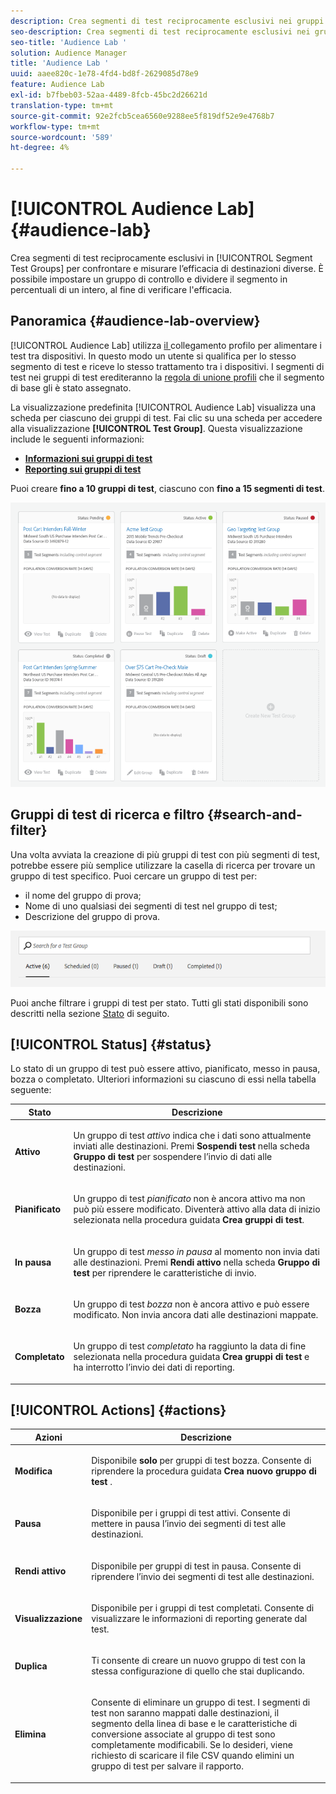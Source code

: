 ```yaml
---
description: Crea segmenti di test reciprocamente esclusivi nei gruppi di test dei segmenti per confrontare e misurare l’efficacia di destinazioni diverse. È possibile impostare un gruppo di controllo e dividere il segmento in percentuali di un intero, al fine di verificare l'efficacia.
seo-description: Crea segmenti di test reciprocamente esclusivi nei gruppi di test dei segmenti per confrontare e misurare l’efficacia di destinazioni diverse. È possibile impostare un gruppo di controllo e dividere il segmento in percentuali di un intero, al fine di verificare l'efficacia.
seo-title: 'Audience Lab '
solution: Audience Manager
title: 'Audience Lab '
uuid: aaee820c-1e78-4fd4-bd8f-2629085d78e9
feature: Audience Lab
exl-id: b7fbeb03-52aa-4489-8fcb-45bc2d26621d
translation-type: tm+mt
source-git-commit: 92e2fcb5cea6560e9288ee5f819df52e9e4768b7
workflow-type: tm+mt
source-wordcount: '589'
ht-degree: 4%

---
```


# [!UICONTROL Audience Lab] {#audience-lab}

Crea segmenti di test reciprocamente esclusivi in [!UICONTROL Segment Test Groups] per confrontare e misurare l’efficacia di destinazioni diverse. È possibile impostare un gruppo di controllo e dividere il segmento in percentuali di un intero, al fine di verificare l&#39;efficacia.

## Panoramica {#audience-lab-overview}

[!UICONTROL Audience Lab] utilizza  [il ](../../features/profile-merge-rules/merge-rules-overview.md) collegamento profilo per alimentare i test tra dispositivi. In questo modo un utente si qualifica per lo stesso segmento di test e riceve lo stesso trattamento tra i dispositivi. I segmenti di test nei gruppi di test erediteranno la [regola di unione profili](../../features/profile-merge-rules/merge-rules-dashboard.md) che il segmento di base gli è stato assegnato.

La visualizzazione predefinita [!UICONTROL Audience Lab] visualizza una scheda per ciascuno dei gruppi di test. Fai clic su una scheda per accedere alla visualizzazione **[!UICONTROL Test Group]**. Questa visualizzazione include le seguenti informazioni:

* **[Informazioni sui gruppi di test](../../features/audience-lab/audience-lab-information-view.md)**
* **[Reporting sui gruppi di test](../../features/audience-lab/audience-lab-reporting-view.md)**

Puoi creare **fino a 10 gruppi di test**, ciascuno con **fino a 15 segmenti di test**.

![](assets/test-groups-view.PNG)

## Gruppi di test di ricerca e filtro {#search-and-filter}

Una volta avviata la creazione di più gruppi di test con più segmenti di test, potrebbe essere più semplice utilizzare la casella di ricerca per trovare un gruppo di test specifico. Puoi cercare un gruppo di test per:

* il nome del gruppo di prova;
* Nome di uno qualsiasi dei segmenti di test nel gruppo di test;
* Descrizione del gruppo di prova.

![](assets/search_and_filter_audience_lab.png)

Puoi anche filtrare i gruppi di test per stato. Tutti gli stati disponibili sono descritti nella sezione [Stato](../../features/audience-lab/audience-lab.md#status) di seguito.

## [!UICONTROL Status] {#status}

Lo stato di un gruppo di test può essere attivo, pianificato, messo in pausa, bozza o completato. Ulteriori informazioni su ciascuno di essi nella tabella seguente:

<table id="table_7A0388BA02E045AC971C06A22DAC2C63"> 
 <thead> 
  <tr> 
   <th colname="col1" class="entry"> Stato </th> 
   <th colname="col2" class="entry"> Descrizione </th> 
  </tr> 
 </thead>
 <tbody> 
  <tr> 
   <td colname="col1"> <p> <b><span class="uicontrol"> Attivo </span></b> </p> </td> 
   <td colname="col2"> <p>Un gruppo di test <i>attivo</i> indica che i dati sono attualmente inviati alle destinazioni. Premi <b><span class="uicontrol"> Sospendi test </span></b> nella scheda <b><span class="uicontrol"> Gruppo di test </span></b> per sospendere l’invio di dati alle destinazioni. </p> </td> 
  </tr> 
  <tr> 
   <td colname="col1"> <p> <b><span class="uicontrol"> Pianificato </span></b> </p> </td> 
   <td colname="col2"> <p>Un gruppo di test <i>pianificato</i> non è ancora attivo ma non può più essere modificato. Diventerà attivo alla data di inizio selezionata nella procedura guidata <b>Crea gruppi di test</b>. </p> </td> 
  </tr> 
  <tr> 
   <td colname="col1"> <p> <b><span class="uicontrol"> In pausa  </span></b> </p> </td> 
   <td colname="col2"> <p>Un gruppo di test <i>messo in pausa</i> al momento non invia dati alle destinazioni. Premi <b><span class="uicontrol"> Rendi attivo </span></b> nella scheda <b><span class="uicontrol"> Gruppo di test </span></b> per riprendere le caratteristiche di invio. </p> </td> 
  </tr> 
  <tr> 
   <td colname="col1"> <p> <b><span class="uicontrol"> Bozza </span></b> </p> </td> 
   <td colname="col2"> <p>Un gruppo di test <i>bozza</i> non è ancora attivo e può essere modificato. Non invia ancora dati alle destinazioni mappate. </p> </td> 
  </tr> 
  <tr> 
   <td colname="col1"> <p> <b><span class="uicontrol"> Completato </span></b> </p> </td> 
   <td colname="col2"> <p>Un gruppo di test <i>completato</i> ha raggiunto la data di fine selezionata nella procedura guidata <b><span class="uicontrol"> Crea gruppi di test </span></b> e ha interrotto l’invio dei dati di reporting. </p> </td>
  </tr>
 </tbody>
</table>

## [!UICONTROL Actions] {#actions}

<table id="table_481A411E2D2F4FE891595D00E775CF60"> 
 <thead> 
  <tr> 
   <th colname="col1" class="entry"> Azioni </th> 
   <th colname="col2" class="entry"> Descrizione </th>
  </tr>
 </thead>
 <tbody> 
  <tr> 
   <td colname="col1"> <p> <b><span class="uicontrol"> Modifica </span></b> </p> </td>
   <td colname="col2"> <p>Disponibile <b>solo</b> per gruppi di test bozza. Consente di riprendere la procedura guidata <b><span class="uicontrol"> Crea nuovo gruppo di test </span></b>. </p> </td>
  </tr>
  <tr> 
   <td colname="col1"> <p> <b><span class="uicontrol"> Pausa  </span></b> </p> </td>
   <td colname="col2"> <p>Disponibile per i gruppi di test attivi. Consente di mettere in pausa l’invio dei segmenti di test alle destinazioni. </p> </td>
  </tr>
  <tr> 
   <td colname="col1"> <p> <b><span class="uicontrol"> Rendi attivo  </span></b> </p> </td>
   <td colname="col2"> <p>Disponibile per gruppi di test in pausa. Consente di riprendere l’invio dei segmenti di test alle destinazioni. </p> </td>
  </tr>
  <tr> 
   <td colname="col1"> <p> <b><span class="uicontrol"> Visualizzazione </span></b> </p> </td>
   <td colname="col2"> <p>Disponibile per i gruppi di test completati. Consente di visualizzare le informazioni di reporting generate dal test. </p> </td>
  </tr>
  <tr> 
   <td colname="col1"> <p> <b><span class="uicontrol"> Duplica  </span></b> </p> </td>
   <td colname="col2"> <p>Ti consente di creare un nuovo gruppo di test con la stessa configurazione di quello che stai duplicando. </p> </td>
  </tr>
  <tr> 
   <td colname="col1"> <p> <b><span class="uicontrol"> Elimina </span></b> </p> </td>
   <td colname="col2"> <p>Consente di eliminare un gruppo di test. I segmenti di test non saranno mappati dalle destinazioni, il segmento della linea di base e le caratteristiche di conversione associate al gruppo di test sono completamente modificabili. Se lo desideri, viene richiesto di scaricare il file CSV quando elimini un gruppo di test per salvare il rapporto. </p> </td>
  </tr>
 </tbody>
</table>
